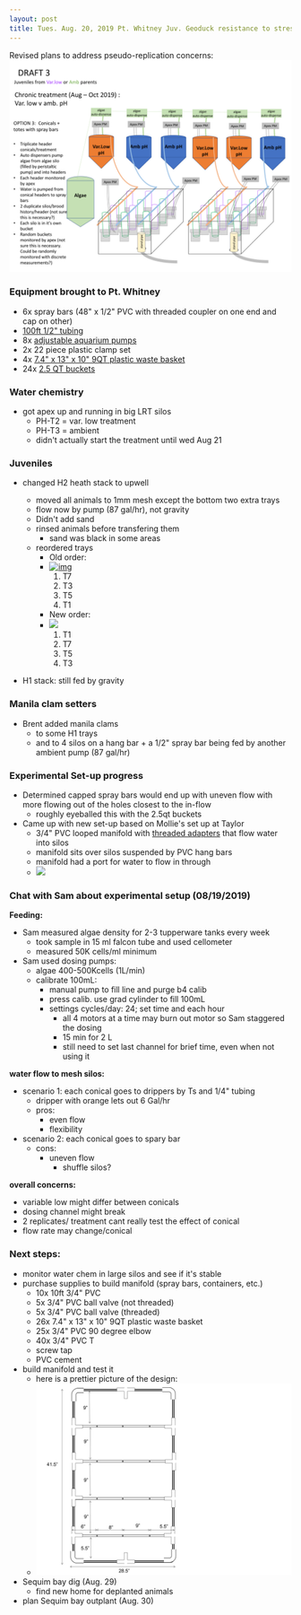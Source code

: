 ```yaml
---
layout: post
title: Tues. Aug. 20, 2019 Pt. Whitney Juv. Geoduck resistance to stress plans
---
```


Revised plans to address pseudo-replication concerns:
![img](https://raw.githubusercontent.com/shellytrigg/P_generosa/master/amb_v_varlowpH_juvis/Exp.PlanGeoduckpHxTemp/Draft3_chron.png)

### Equipment brought to Pt. Whitney
- 6x spray bars (48" x 1/2" PVC with threaded coupler on one end and cap on other)
- [100ft 1/2" tubing](https://www.amazon.com/gp/product/B07D9CLGV3/ref=ppx_yo_dt_b_asin_title_o02_s01?ie=UTF8&psc=1)
- 8x [adjustable aquarium pumps](https://www.amazon.com/gp/product/B002JPGID2/ref=ppx_yo_dt_b_asin_title_o02_s00?ie=UTF8&psc=1)
- 2x 22 piece plastic clamp set
- 4x [7.4" x 13" x 10" 9QT plastic waste basket](https://www.homedepot.com/p/Rubbermaid-Spa-Works-9-Qt-Plastic-Waste-Basket-FG290200CLR/100546943)
- 24x [2.5 QT buckets](https://www.homedepot.com/p/2-5-qt-All-Purpose-Mixing-Container-05M3HDX/204286575)

### Water chemistry
- got apex up and running in big LRT silos 
	- PH-T2 = var. low treatment
	- PH-T3 = ambient
	- didn't actually start the treatment until wed Aug 21
	
### Juveniles	
- changed H2 heath stack to upwell
	- moved all animals to 1mm mesh except the bottom two extra trays
	- flow now by pump (87 gal/hr), not gravity
	- Didn't add sand
	- rinsed animals before transfering them
		- sand was black in some areas
	- reordered trays 
		- Old order:
		- [![img](https://drive.google.com/uc?export=view&id=1LvWi4ZCm6yKAtRUkw8Qz0tTwBSaqMqud)](https://drive.google.com/file/d/1LvWi4ZCm6yKAtRUkw8Qz0tTwBSaqMqud/view?usp=sharing)
			1. T7
			2. T3
			3. T5
			4. T1
		- New order:
		- [![](https://drive.google.com/uc?export=view&id=1ECGX6_mECy0Q0fC0WDkHLnal9BM5wZXm)](https://drive.google.com/file/d/1ECGX6_mECy0Q0fC0WDkHLnal9BM5wZXm/view?usp=sharing) 
			1. T1
			2. T7
			3. T5
			4. T3   

- H1 stack: still fed by gravity

### Manila clam setters
- Brent added manila clams 
	- to some H1 trays
	- and to 4 silos on a hang bar + a 1/2" spray bar being fed by another ambient pump (87 gal/hr)

### Experimental Set-up progress
- Determined capped spray bars would end up with uneven flow with more flowing out of the holes closest to the in-flow
	- roughly eyeballed this with the 2.5qt buckets
- Came up with new set-up based on Mollie's set up at Taylor
	- 3/4" PVC looped manifold with [threaded adapters](https://www.usplastic.com/catalog/item.aspx?itemid=23769&catid=551) that flow water into silos 
	- manifold sits over silos suspended by PVC hang bars
	- manifold had a port for water to flow in through
	- [![](https://drive.google.com/uc?export=view&id=1cRKg3muU4bqhHYjF8XzVf454cyuzxbv2)](https://drive.google.com/open?id=1cRKg3muU4bqhHYjF8XzVf454cyuzxbv2)

### Chat with Sam about experimental setup (08/19/2019)
**Feeding:**

- Sam measured algae density for 2-3 tupperware tanks every week
	- took sample in 15 ml falcon tube and used cellometer
	- measured 50K cells/ml minimum 
- Sam used dosing pumps:
	- algae 400-500Kcells (1L/min)
	- calibrate 100mL: 
		- manual pump to fill line and purge b4 calib
		- press calib. use grad cylinder to fill 100mL
		- settings cycles/day: 24; set time and each hour
			- all 4 motors at a time may burn out motor so Sam staggered the dosing
			- 15 min for 2 L  
			- still need to set last channel for brief time, even when not using it

**water flow to mesh silos:**

- scenario 1: each conical goes to drippers by Ts and 1/4" tubing
	- dripper with orange lets out 6 Gal/hr 
	- pros:
		- even flow
		- flexibility 
- scenario 2: each conical goes to spary bar
	- cons:
		- uneven flow
			- shuffle silos?

**overall concerns:**

- variable low might differ between conicals
- dosing channel might break
- 2 replicates/ treatment cant really test the effect of conical
- flow rate may change/conical

### Next steps:
- monitor water chem in large silos and see if it's stable
- purchase supplies to build manifold (spray bars, containers, etc.)
	- 10x 10ft 3/4" PVC
	- 5x 3/4" PVC ball valve (not threaded)
	- 5x 3/4" PVC ball valve (threaded)
	- 26x 7.4" x 13" x 10" 9QT plastic waste basket
	- 25x 3/4" PVC 90 degree elbow
	- 40x 3/4" PVC T
	- screw tap
	- PVC cement
- build manifold and test it
	- here is a prettier picture of the design:
	- [![](https://raw.githubusercontent.com/shellytrigg/P_generosa/master/amb_v_varlowpH_juvis/Exp.PlanGeoduckpHxTemp/Draft4_chron.png)](https://raw.githubusercontent.com/shellytrigg/P_generosa/master/amb_v_varlowpH_juvis/Exp.PlanGeoduckpHxTemp/Draft4_chron.png)
- Sequim bay dig (Aug. 29)
	- find new home for deplanted animals
- plan Sequim bay outplant (Aug. 30)
